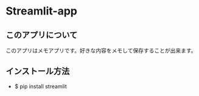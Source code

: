 # Streamlit-app

## このアプリについて
<font>このアプリはメモアプリです。好きな内容をメモして保存することが出来ます。</font>

## インストール方法
* $ pip install streamlit
